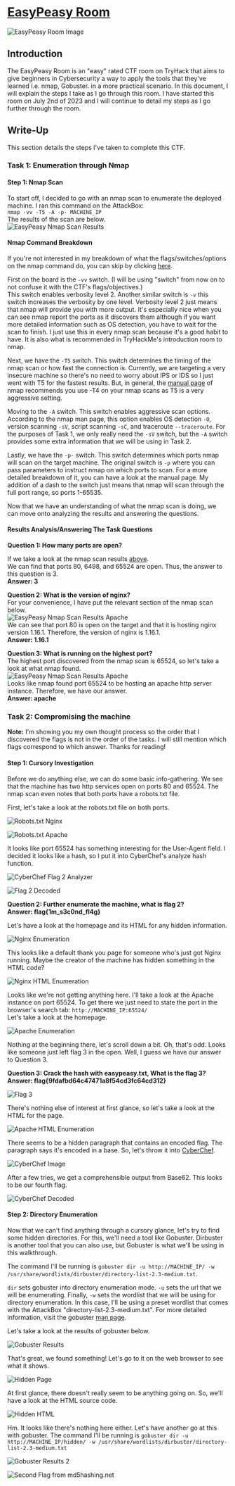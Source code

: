 # [EasyPeasy Room](https://tryhackme.com/room/easypeasyctf)
![EasyPeasy Room Image](/resources/easypeasy/EasyPeasy.png)
## Introduction
The EasyPeasy Room is an "easy" rated CTF room on TryHack that aims to give beginners in Cybersecurity a way to apply the tools that they've learned i.e. nmap, Gobuster. in a more practical scenario. In this document, I will explain the steps I take as I go through this room. I have started this room on July 2nd of 2023 and I will continue to detail my steps as I go further through the room.

## Write-Up
This section details the steps I've taken to complete this CTF.

### Task 1: Enumeration through Nmap
#### Step 1: Nmap Scan
To start off, I decided to go with an nmap scan to enumerate the deployed machine. I ran this command on the AttackBox:   
`nmap -vv -T5 -A -p- MACHINE_IP`  
The results of the scan are below.  
![EasyPeasy Nmap Scan Results](/resources/easypeasy/EasyPeasyNmapScan.png)
#### Nmap Command Breakdown
If you're not interested in my breakdown of what the flags/switches/options on the nmap command do, you can skip by clicking [here](https://github.com/RawBoeuf/thm-ctf-writeups/edit/main/EasyPeasy.md#results-analysisanswering-the-task-questions).

First on the board is the `-vv` switch. (I will be using "switch" from now on to not confuse it with the CTF's flags/objectives.)  
This switch enables verbosity level 2. Another similar switch is `-v` this switch increases the verbosity by one level. Verbosity level 2 just means that nmap will provide you with more output. It's especially nice when you can see nmap report the ports as it discovers them although if you want more detailed information such as OS detection, you have to wait for the scan to finish. I just use this in every nmap scan because it's a good habit to have. It is also what is recommended in TryHackMe's introduction room to nmap.  

Next, we have the `-T5` switch. This switch determines the timing of the nmap scan or how fast the connection is. Currently, we are targeting a very insecure machine so there's no need to worry about IPS or IDS so I just went with T5 for the fastest results. But, in general, the [manual page](https://linux.die.net/man/1/nmap) of nmap recommends you use -T4 on your nmap scans as T5 is a very aggressive setting.

Moving to the `-A` switch. This switch enables aggressive scan options. According to the nmap man page, this option enables OS detection `-O`, version scanning `-sV`, script scanning `-sC`, and traceroute `--traceroute`. For the purposes of Task 1, we only really need the `-sV` switch, but the `-A` switch provides some extra information that we will be using in Task 2.

Lastly, we have the `-p-` switch. This switch determines which ports nmap will scan on the target machine. The original switch is `-p` where you can pass parameters to instruct nmap on which ports to scan. For a more detailed breakdown of it, you can have a look at the manual page. My addition of a dash to the switch just means that nmap will scan through the full port range, so ports 1-65535.

Now that we have an understanding of what the nmap scan is doing, we can move onto analyzing the results and answering the questions.

#### Results Analysis/Answering The Task Questions
**Question 1: How many ports are open?**  

If we take a look at the nmap scan results [above](https://github.com/RawBoeuf/thm-ctf-writeups/edit/main/EasyPeasy.md#step-1-nmap-scan).   
We can find that ports 80, 6498, and 65524 are open. Thus, the answer to this question is 3.  
**Answer: 3**   

**Question 2: What is the version of nginx?**  
For your convenience, I have put the relevant section of the nmap scan below.  
 ![EasyPeasy Nmap Scan Results Apache](/resources/easypeasy/EasyPeasyNmapNginx.png)  
We can see that port 80 is open on the target and that it is hosting nginx version 1.16.1. Therefore, the version of nginx is 1.16.1.  
**Answer: 1.16.1**

**Question 3: What is running on the highest port?**  
The highest port discovered from the nmap scan is 65524, so let's take a look at what nmap found.  
![EasyPeasy Nmap Scan Results Apache](/resources/easypeasy/EasyPeasyNmapApache.png)  
Looks like nmap found port 65524 to be hosting an apache http server instance. Therefore, we have our answer.  
**Answer: apache**   

### Task 2: Compromising the machine  
**Note:** I'm showing you my own thought process so the order that I discovered the flags is not in the order of the tasks. I will still mention which flags correspond to which answer. Thanks for reading!
#### Step 1: Cursory Investigation
Before we do anything else, we can do some basic info-gathering. We see that the machine has two http services open on ports 80 and 65524. The nmap scan even notes that both ports have a robots.txt file.

First, let's take a look at the robots.txt file on both ports.  

![Robots.txt Nginx](/resources/easypeasy/EasyPeasyNginxRobotsTxt.png)  

![Robots.txt Apache](/resources/easypeasy/EasyPeasyApacheRobotsTxt.png)  

It looks like port 65524 has something interesting for the User-Agent field. I decided it looks like a hash, so I put it into CyberChef's analyze hash function.

![CyberChef Flag 2 Analyzer](/resources/easypeasy/EasyPeasyFlag2CyberChef)  

![Flag 2 Decoded](/resources/easypeasy/EasyPeasyFlag2.png)  

**Question 2: Further enumerate the machine, what is flag 2?**  
**Answer: flag{1m_s3c0nd_fl4g}**  

Let's have a look at the homepage and its HTML for any hidden information.  

![Nginx Enumeration](/resources/easypeasy/EasyPeasyNginxHomepage.png)  

This looks like a default thank you page for someone who's just got Nginx running. Maybe the creator of the machine has hidden something in the HTML code?  

![Nginx HTML Enumeration](/resources/easypeasy/EasyPeasyNginxHomepageHTML.png)   

Looks like we're not getting anything here. I'll take a look at the Apache instance on port 65524. To get there we just need to state the port in the browser's search tab: ``http://MACHINE_IP:65524/``  
Let's take a look at the homepage.  

![Apache Enumeration](/resources/easypeasy/EasyPeasyApacheHomepage.png)  

Nothing at the beginning there, let's scroll down a bit. Oh, that's odd. Looks like someone just left flag 3 in the open. Well, I guess we have our answer to Question 3.  

**Question 3: Crack the hash with easypeasy.txt, What is the flag 3?**  
**Answer: flag{9fdafbd64c47471a8f54cd3fc64cd312}**  
  
![Flag 3](/resources/easypeasy/EasyPeasyFlag3.png)  

There's nothing else of interest at first glance, so let's take a look at the HTML for the page.  

![Apache HTML Enumeration](/resources/easypeasy/EasyPeasyApacheHomepageHTML.png)  

There seems to be a hidden paragraph that contains an encoded flag. The paragraph says it's encoded in a base. So, let's throw it into [CyberChef](https://cyberchef.org/).   

![CyberChef Image](/resources/easypeasy/CyberChef.png)  

After a few tries, we get a comprehensible output from Base62. This looks to be our fourth flag.

![CyberChef Decoded](resources/easypeasy/EasyPeasyFourthFlag.png)

#### Step 2: Directory Enumeration  
Now that we can't find anything through a cursory glance, let's try to find some hidden directories. For this, we'll need a tool like Gobuster. Dirbuster is another tool that you can also use, but Gobuster is what we'll be using in this walkthrough.  

The command I'll be running is `gobuster dir -u http://MACHINE_IP/ -w /usr/share/wordlists/dirbuster/directory-list-2.3-medium.txt`.  

`dir` sets gobuster into directory enumeration mode. `-u` sets the url that we will be enumerating. Finally, `-w` sets the wordlist that we will be using for directory enumeration. In this case, I'll be using a preset wordlist that comes with the AttackBox "directory-list-2.3-medium.txt". For more detailed information, visit the gobuster [man page](https://www.kali.org/tools/gobuster/).  

Let's take a look at the results of gobuster below.  

![Gobuster Results](/resources/easypeasy/GobusterNginxResults1.png)  

That's great, we found something! Let's go to it on the web browser to see what it shows.  

![Hidden Page](/resources/easypeasy/EasyPeasyHidden.png)   

At first glance, there doesn't really seem to be anything going on. So, we'll have a look at the HTML source code.

![Hidden HTML](/resources/easypeasy/EasyPeasyHiddenHTML.png)

Hm. It looks like there's nothing here either. Let's have another go at this with gobuster. The command I'll be running is `gobuster dir -u http://MACHINE_IP/hidden/ -w /usr/share/wordlists/dirbuster/directory-list-2.3-medium.txt`  

![Gobuster Results 2](/resources/easypeasy/)

![Second Flag from md5hashing.net](/resources/easypeasy/EasyPeasySecondFlag.png)   
